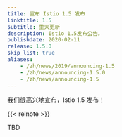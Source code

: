 ```yaml
---
title: 宣布 Istio 1.5 发布
linktitle: 1.5
subtitle: 重大更新
description: Istio 1.5发布公告。
publishdate: 2020-02-11
release: 1.5.0
skip_list: true
aliases:
    - /zh/news/2019/announcing-1.5
    - /zh/news/announcing-1.5.0
    - /zh/news/announcing-1.5
---
```


我们很高兴地宣布，Istio 1.5 发布！

{{< relnote >}}

TBD
